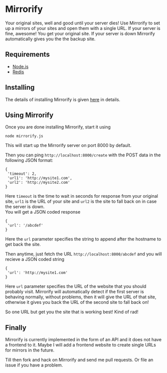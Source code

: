 Mirrorify
=========
Your original sites, well and good until your server dies! Use Mirrorify to set up a mirrors of your sites and open them with a single URL. If your server is fine, awesome! You get your original site. If your server is down Mirrorify automatically gives you the the backup site.

Requirements
------------
 * [Node.js](http://nodejs.org)
 * [Redis](http://redis.io)

Installing
----------
The details of installing Mirrorify is given [here](https://github.com/sankha93/mirrorify/wiki/Installing) in details.

Using Mirrorify
---------------
Once you are done installing Mirrorify, start it using

    node mirrorify.js

This will start up the Mirrorify server on port 8000 by default.  

Then you can ping `http://localhost:8000/create` with the POST data in the following JSON format:

    {
     'timeout': 2,
     'url1': 'http://mysite1.com',
     'url2': 'http://mysite2.com'
    }

Here `timeout` is the time to wait in seconds for response from your original site, `url1` is the URL of your site and `url2` is the site to fall back on in case the server is down.  
You will get a JSON coded response

    {
     'url': '/abcdef'
    }

Here the `url` parameter specifies the string to append after the hostname to get back the site.  

Then anytime, just fetch the URL `http://localhost:8000/abcdef` and you will recieve a JSON coded string

    {
     'url': 'http://mysite1.com'
    }

Here `url` parameter specifies the URL of the website that you should probably visit. Mirrorify will automatically detect if the first server is behaving normally, without problems, then it will give the URL of that site, otherwise it gives you back the URL of the second site to fall back on!  

So one URL but get you the site that is working best! Kind of rad!  

Finally
-------
Mirrorify is currently implemented in the form of an API and it does not have a frontend to it. Maybe I will add a frontend website to create single URLs for mirrors in the future.  

Till then fork and hack on Mirrorify and send me pull requests. Or file an issue if you have a problem.